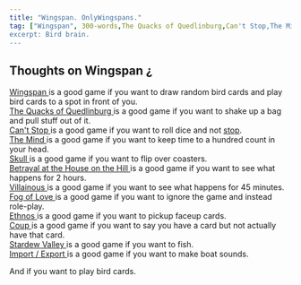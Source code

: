 ```yaml
---
title: "Wingspan. OnlyWingspans."
tag: ["Wingspan", 300-words,The Quacks of Quedlinburg,Can't Stop,The Mind]
excerpt: Bird brain. 
---
```


## Thoughts on Wingspan <a href="{{ site.baseurl }}/300words/secret/">¿</a>
<div class="secret">
<a href="{{ site.baseurl }}/300words/wingspan_secret"> Wingspan </a> is a good game if you want to draw random bird cards and play bird cards to a spot in front of you.  
<br>
<a href="{{ site.baseurl }}/300words/5CB5C934B2B8EB4732B1DE0FCFB99B53"> The Quacks of Quedlinburg </a> is a good game if you want to shake up a bag and pull stuff out of it.  
<br>
<a href="{{ site.baseurl }}/300words/7c1ada9bf78ca79da6a7b3018581aab9"> Can't Stop </a> is a good game if you want to roll dice and not <a href="https://www.youtube.com/watch?v=2k0SmqbBIpQ"> stop</a>.  
<br>
<a href="{{ site.baseurl }}/300words/134c541616b911186547774f6df7bbcd"> The Mind </a> is a good game if you want to keep time to a hundred count in your head.  
<br>
<a href="{{ site.baseurl }}/300words/c59a448ea61efdadc71df3bc7ebe6774"> Skull </a> is a good game if you want to flip over coasters. 
<br> 
<a href=""> Betrayal at the House on the Hill </a> is a good game if you want to see what happens for 2 hours. 
<br> 
<a href=""> Villainous </a> is a good game if you want to see what happens for 45 minutes.  
<br>
<a href=""> Fog of Love </a> is a good game if you want to ignore the game and instead role-play.  
<br>
<a href=""> Ethnos </a> is a good game if you want to pickup faceup cards. 
<br> 
<a href=""> Coup </a> is a good game if you want to say you have a card but not actually have that card.  
<br>
<a href=""> Stardew Valley </a> is a good game if you want to fish.  
<br>
<a href=""> Import / Export </a> is a good game if you want to make boat sounds.  
<br>

And if you want to play bird cards.

</div>